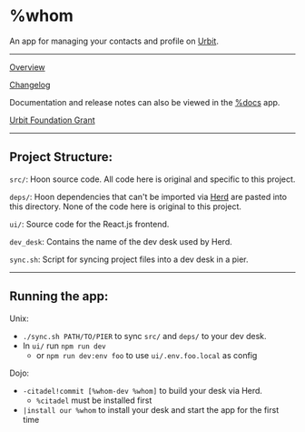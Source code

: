 # %whom

An app for managing your contacts and profile on [Urbit](https://urbit.org).

-----

[Overview](./src/doc/overview.udon)

[Changelog](./src/doc/changelog.udon)

Documentation and release notes can also be viewed in the [%docs](https://github.com/tinnus-napbus/docs-app) app.

[Urbit Foundation Grant](https://urbit.org/grants/whom)

-----
## Project Structure:

`src/`: Hoon source code. All code here is original and specific to this project.

`deps/`: Hoon dependencies that can't be imported via [Herd](./src/desk.herd) are pasted into this directory. None of the code here is original to this project.

`ui/`: Source code for the React.js frontend.

`dev_desk`: Contains the name of the dev desk used by Herd.

`sync.sh`: Script for syncing project files into a dev desk in a pier.

-----
## Running the app:

Unix:
* `./sync.sh PATH/TO/PIER` to sync `src/` and `deps/` to your dev desk.
* In `ui/` run `npm run dev`
  * or `npm run dev:env foo` to use `ui/.env.foo.local` as config

Dojo:
* `-citadel!commit [%whom-dev %whom]` to build your desk via Herd.
  * `%citadel` must be installed first
* `|install our %whom` to install your desk and start the app for the first time
